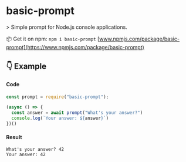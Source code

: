 # basic-prompt

\> Simple prompt for Node.js console applications.

📦 Get it on npm: `npm i basic-prompt` [www.npmjs.com/package/basic-prompt](https://www.npmjs.com/package/basic-prompt)

## 👇 Example

#### Code

```javascript
const prompt = require("basic-prompt");

(async () => {
  const answer = await prompt("What's your answer?")
  console.log(`Your answer: ${answer}`)
})()
```

#### Result

```
What's your answer? 42
Your answer: 42
```
